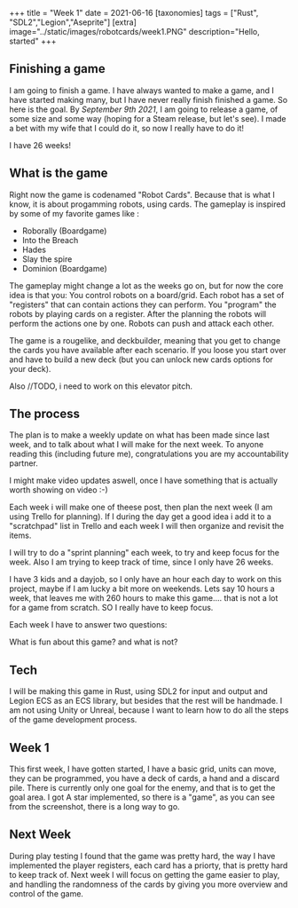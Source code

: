 +++
title = "Week 1"
date = 2021-06-16
[taxonomies]
tags = ["Rust", "SDL2","Legion","Aseprite"]
[extra]
image="../static/images/robotcards/week1.PNG"
description="Hello, started"
+++

## Finishing a game

I am going to finish a game. I have always wanted to make a game, and I have started making many, but I have never really finish finished a game.
So here is the goal. By *September 9th 2021*, I am going to release a game, of some size and some way (hoping for a Steam release, but let's see).
I made a bet with my wife that I could do it, so now I really have to do it!

I have 26 weeks!

## What is the game

Right now the game is codenamed "Robot Cards". Because that is what I know, it is about progamming robots, using cards. The gameplay is inspired by some of my favorite games like :

* Roborally (Boardgame)
* Into the Breach
* Hades
* Slay the spire
* Dominion (Boardgame)

The gameplay might change a lot as the weeks go on, but for now the core idea is that you:
You control robots on a board/grid.
Each robot has a set of "registers" that can contain actions they can perform.
You "program" the robots by playing cards on a register.
After the planning the robots will perform the actions one by one.
Robots can push and attack each other.

The game is a rougelike, and deckbuilder, meaning that you get to change the cards you have available after each scenario. If you loose you start over and have to build a new deck (but you can unlock new cards options for your deck).

Also //TODO, i need to work on this elevator pitch.

## The process

The plan is to make a weekly update on what has been made since last week, and to talk about what I will make for the next week.
To anyone reading this (including future me), congratulations you are my accountability partner.

I might make video updates aswell, once I have something that is actually worth showing on video :-)

Each week i will make one of theese post, then plan the next week (I am using Trello for planning). If I during the day get a good idea i add it to a "scratchpad" list in Trello and each week I will then organize and revisit the items.

I will try to do a "sprint planning" each week, to try and keep focus for the week. Also I am trying to keep track of time, since I only have 26 weeks.

I have 3 kids and a dayjob, so I only have an hour each day to work on this project, maybe if I am lucky a bit more on weekends. Lets say 10 hours a week, that leaves me with 260 hours to make this game.... that is not a lot for a game from scratch. SO I really have to keep focus.

Each week I have to answer two questions:

What is fun about this game? and what is not?

## Tech

I will be making this game in Rust, using SDL2 for input and output and Legion ECS as an ECS library, but besides that the rest will be handmade. I am not using Unity or Unreal, because I want to learn how to do all the steps of the game development process.

## Week 1

This first week, I have gotten started, I have a basic grid, units can move, they can be programmed, you have a deck of cards, a hand and a discard pile. There is currently only one goal for the enemy, and that is to get the goal area. I got A star implemented, so there is a "game", as you can see from the screenshot, there is a long way to go.

## Next Week

During play testing I found that the game was pretty hard, the way I have implemented the player registers, each card has a priorty, that is pretty hard to keep track of. Next week I will focus on getting the game easier to play, and handling the randomness of the cards by giving you more overview and control of the game.